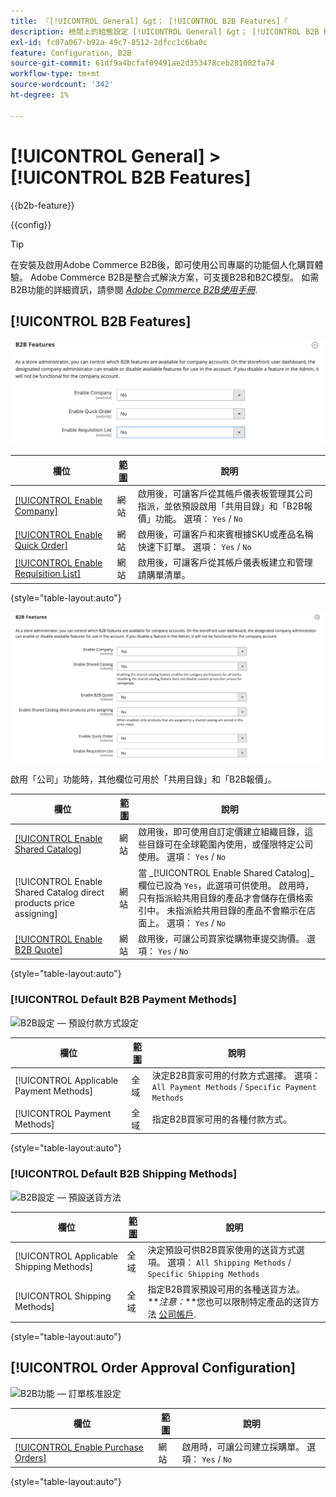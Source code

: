 ```yaml
---
title: 『[!UICONTROL General] &gt； [!UICONTROL B2B Features]『
description: 檢閱上的組態設定 [!UICONTROL General] &gt； [!UICONTROL B2B Features] Commerce管理員的頁面。
exl-id: fc07a067-b92a-49c7-8512-2dfcc1c6ba0c
feature: Configuration, B2B
source-git-commit: 61df9a4bcfaf09491ae2d353478ceb281082fa74
workflow-type: tm+mt
source-wordcount: '342'
ht-degree: 1%

---
```


# [!UICONTROL General] > [!UICONTROL B2B Features]

{{b2b-feature}}

{{config}}

>[!TIP]
>
>在安裝及啟用Adobe Commerce B2B後，即可使用公司專屬的功能個人化購買體驗。 Adobe Commerce B2B是整合式解決方案，可支援B2B和B2C模型。 如需B2B功能的詳細資訊，請參閱 [_Adobe Commerce B2B使用手冊_](https://experienceleague.adobe.com/docs/commerce-admin/b2b/introduction.html).

## [!UICONTROL B2B Features]

![B2B功能](./assets/b2b-features.png)<!-- zoom -->

| 欄位 | [範圍](../../getting-started/websites-stores-views.md#scope-settings) | 說明 |
|------- |----------------------------------------------------------------------- |------------ |
| [[!UICONTROL Enable Company]](../../b2b/account-companies.md) | 網站 | 啟用後，可讓客戶從其帳戶儀表板管理其公司指派，並依預設啟用「共用目錄」和「B2B報價」功能。 選項： `Yes` / `No` |
| [[!UICONTROL Enable Quick Order]](../../b2b/quick-order.md) | 網站 | 啟用後，可讓客戶和來賓根據SKU或產品名稱快速下訂單。 選項： `Yes` / `No` |
| [[!UICONTROL Enable Requisition List]](../../b2b/configure-requisition-lists.md) | 網站 | 啟用後，可讓客戶從其帳戶儀表板建立和管理請購單清單。 |

{style="table-layout:auto"}

![啟用公司和共用目錄的B2B功能](./assets/b2b-features-company-enabled.png)<!-- zoom -->

啟用「公司」功能時，其他欄位可用於「共用目錄」和「B2B報價」。

| 欄位 | [範圍](../../getting-started/websites-stores-views.md#scope-settings) | 說明 |
|------- |----------------------------------------------------------------------- |------------ |
| [[!UICONTROL Enable Shared Catalog]](../../b2b/catalog-shared.md) | 網站 | 啟用後，即可使用自訂定價建立組織目錄，這些目錄可在全球範圍內使用，或僅限特定公司使用。 選項： `Yes` / `No` |
| [!UICONTROL Enable Shared Catalog direct products price assigning] | 網站 | 當 _[!UICONTROL Enable Shared Catalog]_欄位已設為 `Yes`，此選項可供使用。 啟用時，只有指派給共用目錄的產品才會儲存在價格索引中。 未指派給共用目錄的產品不會顯示在店面上。 選項： `Yes` / `No` |
| [[!UICONTROL Enable B2B Quote]](../../b2b/configure-quotes.md) | 網站 | 啟用後，可讓公司買家從購物車提交詢價。 選項： `Yes` / `No` |

{style="table-layout:auto"}

### [!UICONTROL Default B2B Payment Methods]

![B2B設定 — 預設付款方式設定](./assets/b2b-features-default-payment-methods.png)<!-- zoom -->

| 欄位 | [範圍](../../getting-started/websites-stores-views.md#scope-settings) | 說明 |
|------- |----------------------------------------------------------------------- |------------ |
| [!UICONTROL Applicable Payment Methods] | 全域 | 決定B2B買家可用的付款方式選擇。 選項： `All Payment Methods` / `Specific Payment Methods` |
| [!UICONTROL Payment Methods] | 全域 | 指定B2B買家可用的各種付款方式。 |

{style="table-layout:auto"}

### [!UICONTROL Default B2B Shipping Methods]

![B2B設定 — 預設送貨方法](./assets/b2b-features-shipping-methods.png)<!-- zoom -->

| 欄位 | [範圍](../../getting-started/websites-stores-views.md#scope-settings) | 說明 |
|------- |----------------------------------------------------------------------- |------------ |
| [!UICONTROL Applicable Shipping Methods] | 全域 | 決定預設可供B2B買家使用的送貨方式選項。 選項： `All Shipping Methods` / `Specific Shipping Methods` |
| [!UICONTROL Shipping Methods] | 全域 | 指定B2B買家預設可用的各種送貨方法。 <br/>**_注意：_**您也可以限制特定產品的送貨方法 [公司帳戶](../../b2b/account-companies.md). |

{style="table-layout:auto"}

## [!UICONTROL Order Approval Configuration]

![B2B功能 — 訂單核准設定](./assets/b2b-features-order-approval.png)<!-- zoom -->

| 欄位 | [範圍](../../getting-started/websites-stores-views.md#scope-settings) | 說明 |
|------- |----------------------------------------------------------------------- |------------ |
| [[!UICONTROL Enable Purchase Orders]](../../stores-purchase/purchase-order.md) | 網站 | 啟用時，可讓公司建立採購單。 選項： `Yes` / `No` |

{style="table-layout:auto"}


